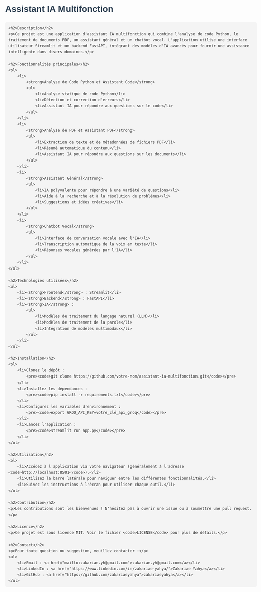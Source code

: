 <!DOCTYPE html>
<html lang="fr">
<head>
    <meta charset="UTF-8">
    <meta name="viewport" content="width=device-width, initial-scale=1.0">
    <title>Assistant IA Multifonction</title>
    <style>
        body {
            font-family: Arial, sans-serif;
            line-height: 1.6;
            color: #333;
            max-width: 800px;
            margin: 0 auto;
            padding: 20px;
        }
        h1, h2 {
            color: #2c3e50;
        }
        code {
            background-color: #f4f4f4;
            padding: 2px 5px;
            border-radius: 3px;
        }
        pre {
            background-color: #f4f4f4;
            padding: 10px;
            border-radius: 5px;
            overflow-x: auto;
        }
        a {
            color: #3498db;
            text-decoration: none;
        }
        a:hover {
            text-decoration: underline;
        }
    </style>
</head>
<body>
    <h1>Assistant IA Multifonction</h1>

    <h2>Description</h2>
    <p>Ce projet est une application d'assistant IA multifonction qui combine l'analyse de code Python, le traitement de documents PDF, un assistant général et un chatbot vocal. L'application utilise une interface utilisateur Streamlit et un backend FastAPI, intégrant des modèles d'IA avancés pour fournir une assistance intelligente dans divers domaines.</p>

    <h2>Fonctionnalités principales</h2>
    <ol>
        <li>
            <strong>Analyse de Code Python et Assistant Code</strong>
            <ul>
                <li>Analyse statique de code Python</li>
                <li>Détection et correction d'erreurs</li>
                <li>Assistant IA pour répondre aux questions sur le code</li>
            </ul>
        </li>
        <li>
            <strong>Analyse de PDF et Assistant PDF</strong>
            <ul>
                <li>Extraction de texte et de métadonnées de fichiers PDF</li>
                <li>Résumé automatique du contenu</li>
                <li>Assistant IA pour répondre aux questions sur les documents</li>
            </ul>
        </li>
        <li>
            <strong>Assistant Général</strong>
            <ul>
                <li>IA polyvalente pour répondre à une variété de questions</li>
                <li>Aide à la recherche et à la résolution de problèmes</li>
                <li>Suggestions et idées créatives</li>
            </ul>
        </li>
        <li>
            <strong>Chatbot Vocal</strong>
            <ul>
                <li>Interface de conversation vocale avec l'IA</li>
                <li>Transcription automatique de la voix en texte</li>
                <li>Réponses vocales générées par l'IA</li>
            </ul>
        </li>
    </ol>

    <h2>Technologies utilisées</h2>
    <ul>
        <li><strong>Frontend</strong> : Streamlit</li>
        <li><strong>Backend</strong> : FastAPI</li>
        <li><strong>IA</strong> : 
            <ul>
                <li>Modèles de traitement du langage naturel (LLM)</li>
                <li>Modèles de traitement de la parole</li>
                <li>Intégration de modèles multimodaux</li>
            </ul>
        </li>
    </ul>

    <h2>Installation</h2>
    <ol>
        <li>Clonez le dépôt :
            <pre><code>git clone https://github.com/votre-nom/assistant-ia-multifonction.git</code></pre>
        </li>
        <li>Installez les dépendances :
            <pre><code>pip install -r requirements.txt</code></pre>
        </li>
        <li>Configurez les variables d'environnement :
            <pre><code>export GROQ_API_KEY=votre_clé_api_groq</code></pre>
        </li>
        <li>Lancez l'application :
            <pre><code>streamlit run app.py</code></pre>
        </li>
    </ol>

    <h2>Utilisation</h2>
    <ol>
        <li>Accédez à l'application via votre navigateur (généralement à l'adresse <code>http://localhost:8501</code>).</li>
        <li>Utilisez la barre latérale pour naviguer entre les différentes fonctionnalités.</li>
        <li>Suivez les instructions à l'écran pour utiliser chaque outil.</li>
    </ol>

    <h2>Contribution</h2>
    <p>Les contributions sont les bienvenues ! N'hésitez pas à ouvrir une issue ou à soumettre une pull request.</p>

    <h2>Licence</h2>
    <p>Ce projet est sous licence MIT. Voir le fichier <code>LICENSE</code> pour plus de détails.</p>

    <h2>Contact</h2>
    <p>Pour toute question ou suggestion, veuillez contacter :</p>
    <ul>
        <li>Email : <a href="mailto:zakariae.yh@gmail.com">zakariae.yh@gmail.com</a></li>
        <li>LinkedIn : <a href="https://www.linkedin.com/in/zakariae-yahya/">Zakariae Yahya</a></li>
        <li>GitHub : <a href="https://github.com/zakariaeyahya">zakariaeyahya</a></li>
    </ul>
</body>
</html>

